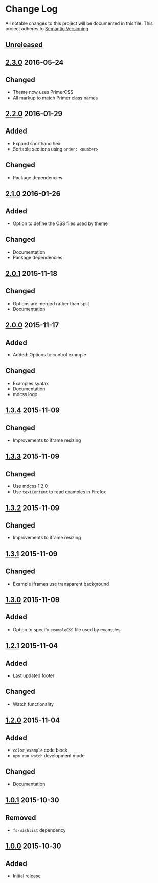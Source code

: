 # Change Log
All notable changes to this project will be documented in this file.
This project adheres to [Semantic Versioning](http://semver.org/).

## [Unreleased]

## [2.3.0] 2016-05-24

## Changed
- Theme now uses PrimerCSS
- All markup to match Primer class names

## [2.2.0] 2016-01-29

## Added
- Expand shorthand hex
- Sortable sections using `order: <number>`

## Changed
- Package dependencies

## [2.1.0] 2016-01-26

## Added
- Option to define the CSS files used by theme

## Changed
- Documentation
- Package dependencies

## [2.0.1] 2015-11-18

## Changed
- Options are merged rather than split
- Documentation

## [2.0.0] 2015-11-17

## Added
- Added: Options to control example

## Changed
- Examples syntax
- Documentation
- mdcss logo

## [1.3.4] 2015-11-09

## Changed
- Improvements to iframe resizing

## [1.3.3] 2015-11-09

## Changed
- Use mdcss 1.2.0
- Use `textContent` to read examples in Firefox

## [1.3.2] 2015-11-09

## Changed
- Improvements to iframe resizing

## [1.3.1] 2015-11-09

## Changed
- Example iframes use transparent background

## [1.3.0] 2015-11-09

## Added
- Option to specify `exampleCSS` file used by examples

## [1.2.1] 2015-11-04

## Added
- Last updated footer

## Changed
- Watch functionality

## [1.2.0] 2015-11-04

## Added
- `color_example` code block
- `npm run watch` development mode

## Changed
- Documentation

## [1.0.1] 2015-10-30

## Removed
- `fs-wishlist` dependency

## [1.0.0] 2015-10-30

## Added
- Initial release

[Unreleased]: https://github.com/jonathantneal/mdcss-theme-github/compare/2.3.0...HEAD
[2.3.0]: https://github.com/jonathantneal/mdcss-theme-github/compare/2.2.0...2.3.0
[2.2.0]: https://github.com/jonathantneal/mdcss-theme-github/compare/2.1.0...2.2.0
[2.1.0]: https://github.com/jonathantneal/mdcss-theme-github/compare/2.0.1...2.1.0
[2.0.1]: https://github.com/jonathantneal/mdcss-theme-github/compare/2.0.0...2.0.1
[2.0.0]: https://github.com/jonathantneal/mdcss-theme-github/compare/1.3.4...2.0.0
[1.3.4]: https://github.com/jonathantneal/mdcss-theme-github/compare/1.3.3...1.3.4
[1.3.3]: https://github.com/jonathantneal/mdcss-theme-github/compare/1.3.2...1.3.3
[1.3.2]: https://github.com/jonathantneal/mdcss-theme-github/compare/1.3.1...1.3.2
[1.3.1]: https://github.com/jonathantneal/mdcss-theme-github/compare/1.3.0...1.3.1
[1.3.0]: https://github.com/jonathantneal/mdcss-theme-github/compare/1.2.1...1.3.0
[1.2.1]: https://github.com/jonathantneal/mdcss-theme-github/compare/1.2.0...1.2.1
[1.2.0]: https://github.com/jonathantneal/mdcss-theme-github/compare/1.1.1...1.2.0
[1.1.1]: https://github.com/jonathantneal/mdcss-theme-github/compare/1.1.0...1.1.1
[1.1.0]: https://github.com/jonathantneal/mdcss-theme-github/compare/1.0.1...1.1.0
[1.0.1]: https://github.com/jonathantneal/mdcss-theme-github/compare/1.0.0...1.0.1
[1.0.0]: https://github.com/jonathantneal/mdcss-theme-github/commits/1.0.0
